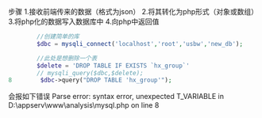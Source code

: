 步骤
1.接收前端传来的数据（格式为json）
2.将其转化为php形式（对象或数组）
3.将php化的数据写入数据库中
4.向php中返回值
```php
        //创建简单的库
        $dbc = mysqli_connect('localhost','root','usbw','new_db');

        //此处是想删除一个表 
        $delete = 'DROP TABLE IF EXISTS `hx_group`'
        // mysqli_query($dbc,$delete);
8        $dbc->query("DROP TABLE 'hx_group'");
```

会报如下错误
Parse error: syntax error, unexpected T_VARIABLE in D:\appserv\www\analysis\mysql.php on line 8

